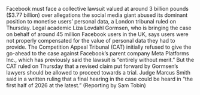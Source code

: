 Facebook must face a collective lawsuit valued at around 3 billion pounds ($3.77 billion) over allegations the social media giant abused its dominant position to monetise users’ personal data, a London tribunal ruled on Thursday.
Legal academic Liza Lovdahl Gormsen, who is bringing the case on behalf of around 45 million Facebook users in the UK, says users were not properly compensated for the value of personal data they had to provide.
The Competition Appeal Tribunal (CAT) initially refused to give the go-ahead to the case against Facebook’s parent company Meta Platforms Inc., which has previously said the lawsuit is “entirely without merit.”
But the CAT ruled on Thursday that a revised claim put forward by Gormsen’s lawyers should be allowed to proceed towards a trial.
Judge Marcus Smith said in a written ruling that a final hearing in the case could be heard in “the first half of 2026 at the latest.”
(Reporting by Sam Tobin)